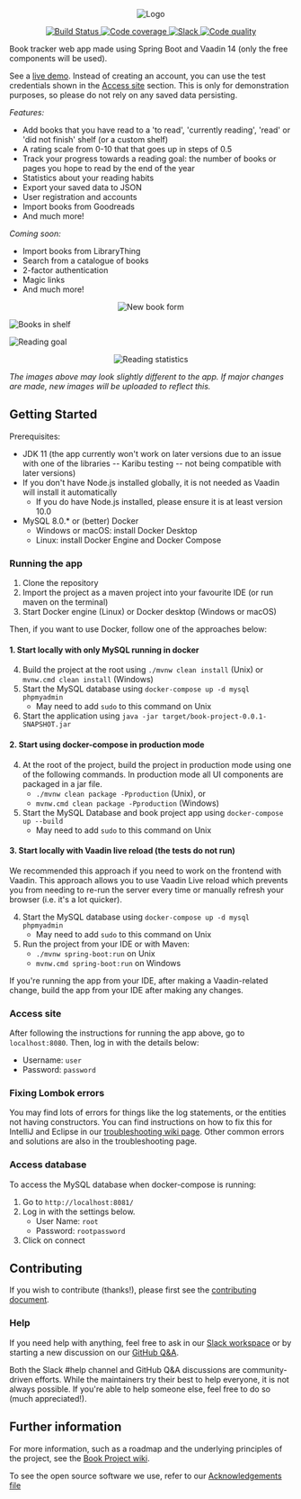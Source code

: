   <p align="center">
	<img src="/media/banner/book_project_newlogo_2x.png" alt="Logo"/>
  </p>

<p align="center">
  <a href="https://dev.azure.com/project-books/Book%20Project/_build/latest?definitionId=2&branchName=master">
    <img src="https://dev.azure.com/project-books/Book%20Project/_apis/build/status/Project-Books.book-project?branchName=master" alt="Build Status"/>
  </a>

  <a href="https://codecov.io/gh/Project-Books/book-project">
    <img src="https://codecov.io/gh/Project-Books/book-project/branch/master/graph/badge.svg" alt="Code coverage"/>
  </a>

  <a href="https://join.slack.com/t/teambookproject/shared_invite/zt-kss928q8-zT73FmmlV6HmXE1rhourbw">
    <img src="https://img.shields.io/badge/chat%20on-slack-%233f0e40" alt="Slack" />
  </a>

  <a href="https://app.codacy.com/manual/knjk04/book-project?utm_source=github.com&utm_medium=referral&utm_content=knjk04/book-project&utm_campaign=Badge_Grade_Dashboard">
    <img src="https://api.codacy.com/project/badge/Grade/595ed2c299d7429e9938894c385b9cab" alt="Code quality" />
  </a>

</p>

Book tracker web app made using Spring Boot and Vaadin 14 (only the free components will be used).

See a [live demo](http://bookprojectv010-env.eba-22zuiphf.eu-west-2.elasticbeanstalk.com/login). Instead of creating an
account, you can use the test credentials shown in the [Access site](https://github.com/Project-Books/book-project#access-site) section.
This is only for demonstration purposes, so please do not rely on any saved data persisting.

*Features:*
- Add books that you have read to a 'to read', 'currently reading', 'read' or 'did not finish' shelf (or a custom shelf)
- A rating scale from 0-10 that that goes up in steps of 0.5
- Track your progress towards a reading goal: the number of books or pages you hope to read by the end of the year
- Statistics about your reading habits
- Export your saved data to JSON
- User registration and accounts
- Import books from Goodreads
- And much more!

*Coming soon:*
- Import books from LibraryThing
- Search from a catalogue of books
- 2-factor authentication
- Magic links
- And much more!

<p align="center">
    <img src="/media/docs/readme/book_form.png" alt="New book form"/>
</p>

![Books in shelf](/media/docs/readme/books_in_shelf.png)
        
![Reading goal](/media/docs/readme/reading_goal.png)

<p align="center">
    <img src="/media/docs/readme/statistics.png" alt="Reading statistics"/>
</p>


*The images above may look slightly different to the app. If major changes are made, new images will be uploaded to 
reflect this.*

## Getting Started

Prerequisites:
- JDK 11 (the app currently won't work on later versions due to an issue with one of the libraries -- Karibu testing -- not being compatible with later versions) 
- If you don't have Node.js installed globally, it is not needed as Vaadin will install it automatically
  - If you do have Node.js installed, please ensure it is at least version 10.0
- MySQL 8.0.* or (better) Docker
  - Windows or macOS: install Docker Desktop
  - Linux: install Docker Engine and Docker Compose
 
### Running the app

1. Clone the repository
2. Import the project as a maven project into your favourite IDE (or run maven on the terminal)
3. Start Docker engine (Linux) or Docker desktop (Windows or macOS)
  
Then, if you want to use Docker, follow one of the approaches below:

#### 1. Start locally with only MySQL running in docker

4. Build the project at the root using `./mvnw clean install` (Unix) or `mvnw.cmd clean install` (Windows)
5. Start the MySQL database using `docker-compose up -d mysql phpmyadmin`
    - May need to add `sudo` to this command on Unix
6. Start the application using `java -jar target/book-project-0.0.1-SNAPSHOT.jar` 

#### 2. Start using docker-compose in production mode

4. At the root of the project, build the project in production mode using one of the following commands. In production mode all UI components are packaged in a jar file.
    - `./mvnw clean package -Pproduction` (Unix), or 
    - `mvnw.cmd clean package -Pproduction` (Windows)
5. Start the MySQL Database and book project app using `docker-compose up --build`
    - May need to add `sudo` to this command on Unix
    
#### 3. Start locally with Vaadin live reload (the tests do not run)

We recommended this approach if you need to work on the frontend with Vaadin. This approach allows you to use 
Vaadin Live reload which prevents you from needing to re-run the server every time or manually refresh your browser 
(i.e. it's a lot quicker). 

4. Start the MySQL database using `docker-compose up -d mysql phpmyadmin`
    - May need to add `sudo` to this command on Unix
5. Run the project from your IDE or with Maven:
    - `./mvnw spring-boot:run` on Unix
    - `mvnw.cmd spring-boot:run` on Windows
   
If you're running the app from your IDE, after making a Vaadin-related change, build the app from your IDE after making
any changes.

### Access site

After following the instructions for running the app above, go to `localhost:8080`. Then, log in with the details below:
- Username: `user`
- Password: `password`

### Fixing Lombok errors

You may find lots of errors for things like the log statements, or the entities not having constructors. 
You can find instructions on how to fix this for IntelliJ and Eclipse in our [troubleshooting wiki page](https://github.com/knjk04/book-project/wiki/Troubleshooting). 
Other common errors and solutions are also in the troubleshooting page.

### Access database

To access the MySQL database when docker-compose is running:

1. Go to `http://localhost:8081/`
2. Log in with the settings below.
    - User Name: `root`
    - Password: `rootpassword`
3. Click on connect

## Contributing

If you wish to contribute (thanks!), please first see the [contributing document](https://github.com/knjk04/book-project/blob/master/CONTRIBUTING.md).

### Help

If you need help with anything, feel free to ask in our [Slack workspace](https://join.slack.com/t/teambookproject/shared_invite/zt-kss928q8-zT73FmmlV6HmXE1rhourbw) or by starting a new discussion on our [GitHub Q&A](https://github.com/Project-Books/book-project/discussions/categories/q-a).

Both the Slack #help channel and GitHub Q&A discussions are community-driven efforts. While the maintainers try their best to help everyone, it is not always possible. If you're able to help someone else, feel free to do so (much appreciated!).

## Further information

For more information, such as a roadmap and the underlying principles of the project, see the [Book Project wiki](https://github.com/knjk04/book-project/wiki).

To see the open source software we use, refer to our [Acknowledgements file](https://github.com/Project-Books/book-project/blob/master/ACKNOWLEDGEMENTS.md)
